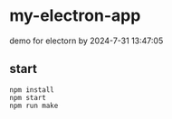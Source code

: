 # my-electron-app
demo for electorn by  2024-7-31 13:47:05

## start
```
npm install
npm start
npm run make
```